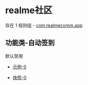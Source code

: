 # realme社区

存在 1 规则组 - [com.realmecomm.app](/src/apps/com.realmecomm.app.ts)

## 功能类-自动签到

默认禁用

- [示例-0](https://m.gkd.li/57941037/18a5751c-0bbd-475d-be6a-5803307111cb)

- [快照-0](https://i.gkd.li/import/14321155)
